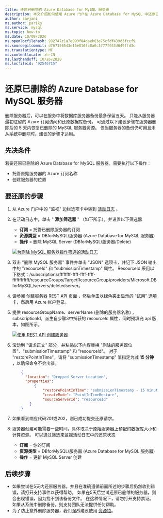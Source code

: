 ```yaml
---
title: 还原已删除的 Azure Database for MySQL 服务器
description: 本文介绍如何使用 Azure 门户在 Azure Database for MySQL 中还原已删除的服务器。
author: savjani
ms.author: pariks
ms.service: mysql
ms.topic: how-to
ms.date: 10/09/2020
ms.openlocfilehash: 982747c1a7e093f84daeb63e75cfdf439d3fccf9
ms.sourcegitcommit: d767156543e16e816fc8a0c3777f033d649ffd3c
ms.translationtype: MT
ms.contentlocale: zh-CN
ms.lasthandoff: 10/26/2020
ms.locfileid: "92546715"
---
```

# <a name="restore-a-dropped-azure-database-for-mysql-server"></a>还原已删除的 Azure Database for MySQL 服务器

删除服务器后，可以在服务中将数据库服务器备份最多保留五天。 只能从服务器最初驻留的 Azure 订阅访问和还原数据库备份。 可通过以下建议步骤在服务器删除后的 5 天内恢复已删除的 MySQL 服务器资源。 仅当服务器的备份仍可用且未从系统中删除时，建议的步骤才适用。 

## <a name="pre-requisites"></a>先决条件
若要还原已删除的 Azure Database for MySQL 服务器，需要执行以下操作：
- 托管原始服务器的 Azure 订阅名称
- 创建服务器的位置

## <a name="steps-to-restore"></a>要还原的步骤

1. 从 Azure 门户中的 "监视" 边栏选项卡中转到 [活动日志](https://ms.portal.azure.com/#blade/Microsoft_Azure_ActivityLog/ActivityLogBlade) 。 

2. 在活动日志中，单击 " **添加筛选器** " （如下所示），并设置以下筛选器 

    - **订阅** = 托管已删除服务器的订阅
    - **资源类型** = DBforMySQL/服务器 (Azure Database for MySQL 服务器)  
    - **操作** = 删除 MySQL Server (DBforMySQL/服务器/Delete)  
 
     [![为删除 MySQL 服务器操作筛选的活动日志](./media/howto-restore-dropped-server/activity-log.png)](./media/howto-restore-dropped-server/activity-log.png#lightbox)
   
 3. 双击 "删除 MySQL 服务器" 事件并单击 "JSON" 选项卡，并记下 JSON 输出中的 "resourceId" 和 "submissionTimestamp" 属性。 ResourceId 采用以下格式：/subscriptions/ffffffff-ffff-ffff-ffff-ffffffffffff/resourceGroups/TargetResourceGroup/providers/Microsoft.DBforMySQL/servers/deletedserver。
 
 4. 请参阅 [创建服务器 REST API 页面](/rest/api/mysql/servers/create) ，然后单击以绿色突出显示的 "试用" 选项卡，然后用 Azure 帐户登录。
 
 5. 提供 resourceGroupName、serverName (删除的服务器名称) ，subscriptionId，派生自步骤3中捕获的 resourceId 属性，同时预填充 api 版本，如图所示。
 
     [![使用 REST API 创建服务器](./media/howto-restore-dropped-server/create-server-from-rest-api.png)](./media/howto-restore-dropped-server/create-server-from-rest-api.png#lightbox)
  
 6. 滚动到 "请求正文" 部分，并粘贴以下内容替换 "删除的服务器位置"、"submissionTimestamp" 和 "resourceId"。 对于 "restorePointInTime"，请将 "submissionTimestamp" 值指定为减 **15 分钟** ，以确保命令不会出错。
 
    ```json
        {
          "location": "Dropped Server Location",  
          "properties": 
              {
                  "restorePointInTime": "submissionTimestamp - 15 minutes",
                  "createMode": "PointInTimeRestore",
                  "sourceServerId": "resourceId"
            }
        }
    ```

7. 如果看到响应代码201或202，则已成功提交还原请求。 

8. 服务器创建可能需要一些时间，具体取决于原始服务器上预配的数据库大小和计算资源。 可以通过筛选来监视活动日志中的还原状态 
   - **订阅** = 你的订阅
   - **资源类型** = DBforMySQL/服务器 (Azure Database for MySQL 服务器)  
   - **操作** = 更新 MySQL Server 创建

## <a name="next-steps"></a>后续步骤
- 如果尝试在5天内还原服务器，并且在准确遵循前面所述的步骤后仍然收到错误，请打开支持事件以获得帮助。 如果在5天后尝试还原已删除的服务器，则会出现错误，因为找不到该备份文件。 在这种情况下，请勿打开支持票证。 如果从系统中删除备份，则支持团队无法提供任何帮助。 
- 为了防止意外删除服务器，我们强烈建议使用 [资源锁](https://techcommunity.microsoft.com/t5/azure-database-for-mysql/preventing-the-disaster-of-accidental-deletion-for-your-mysql/ba-p/825222)。